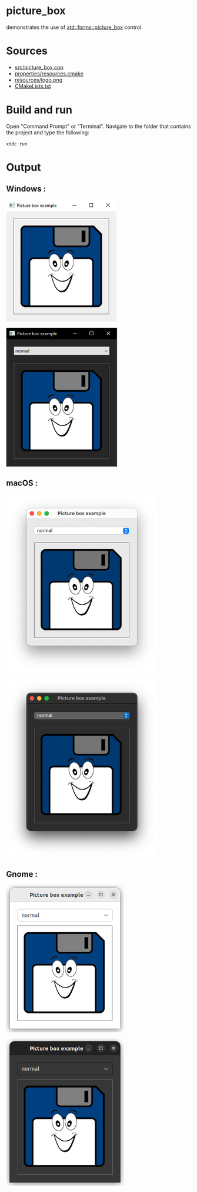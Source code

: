 # picture_box

demonstrates the use of [xtd::forms::picture_box](../../../../src/xtd.forms/include/xtd/forms/picture_box.h) control.

# Sources

* [src/picture_box.cpp](src/picture_box.cpp)
* [properties/resources.cmake](properties/resources.cmake)
* [resources/logo.png](resources/logo.png)
* [CMakeLists.txt](CMakeLists.txt)

# Build and run

Open "Command Prompt" or "Terminal". Navigate to the folder that contains the project and type the following:

```shell
xtdc run
```

# Output

## Windows :

![Screenshot](../../../../docs/pictures/examples/controls/picture_box_w.png)

![Screenshot](../../../../docs/pictures/examples/controls/picture_box_wd.png)

## macOS :

![Screenshot](../../../../docs/pictures/examples/controls/picture_box_m.png)

![Screenshot](../../../../docs/pictures/examples/controls/picture_box_md.png)

## Gnome :

![Screenshot](../../../../docs/pictures/examples/controls/picture_box_g.png)

![Screenshot](../../../../docs/pictures/examples/controls/picture_box_gd.png)
